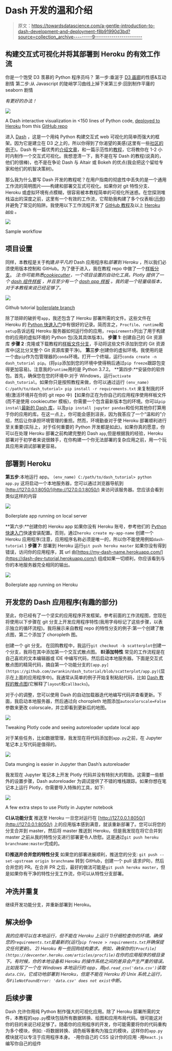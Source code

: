 # Dash 开发的温和介绍

> 原文：<https://towardsdatascience.com/a-gentle-introduction-to-dash-development-and-deployment-f8b91990d3bd?source=collection_archive---------9----------------------->

## 构建交互式可视化并将其部署到 Heroku 的有效工作流

你是一个饱受 D3 羡慕的 Python 程序员吗？
第一步:垂涎于 [D3 画廊](https://d3js.org/)的性感&互动剧情
第二步:从 Javascript
的陡峭学习曲线上掉下来第三步:回到制作平庸的 seaborn 剧情

*有更好的办法！*

![](img/ae2137d8a055eb08f0a98490fe668535.png)

A Dash interactive visualization in <150 lines of Python code, [deployed to Heroku](https://dash-dev-tutorial.herokuapp.com/) from this [GitHub repo](https://github.com/zwrankin/dash_tutorial)

进入 [Dash](https://dash.plot.ly/) ，这是一个用纯 Python 构建交互式 web 可视化的简单而强大的框架。因为它是建立在 D3 之上的，所以你得到了你渴望的美感(这里有一些[社区的例子](https://medium.com/@plotlygraphs/7-new-dash-apps-made-by-the-dash-community-196998112ce3))。Dash 有一篇优秀的[介绍文章](https://medium.com/@plotlygraphs/introducing-dash-5ecf7191b503)，和一篇示范性的[教程](https://dash.plot.ly/)，它将教你在 1-2 小时内制作一个交互式可视化。我想澄清一下，我不是在写 Dash 的教程(说真的，他们的很棒)，也不是在争论 Dash 与 Altair 或 Bokeh 的优点(我会把这个留给专家和他们的机智决策树)。

那么我为什么要写 Dash 开发的教程呢？在用户指南的彻底性中丢失的是一个通用工作流的简明图片——构建和部署交互式可视化。如果你对 git 特性分支、Heroku 或虚拟环境有点模糊，很容易被本教程简单的可视化所迷惑。在您探测堆栈溢出的深度之前，这里有一个有效的工作流，它帮助我构建了多个仪表板([示例](https://sdg-3.herokuapp.com/))并避免了常见的陷阱。我使用以下工作流程开发了 [GitHub 教程](https://github.com/zwrankin/dash_tutorial)及以上 [Heroku app](https://dash-dev-tutorial.herokuapp.com/) 。

![](img/0d26c9a08da712fbeff3530c7047d9fc.png)

Sample workflow

## 项目设置

同样，本教程是关于构建*非平凡的* Dash 应用程序和*部署到 Heroku* ，所以我们必须使用版本控制和 GitHub。为了便于进入，我在教程 repo 中做了一个[样板分支](https://github.com/zwrankin/dash_tutorial/tree/boilerplate)。
*注:你可能熟悉*[*cookiecutter*](https://cookiecutter.readthedocs.io/en/latest/)*，一个项目设置的自动化工具。Plotly 提供了一个* [*dash 组件样板*](https://github.com/plotly/dash-component-boilerplate) *，并且至少有一个* [*dash app 样板*](https://github.com/jackdbd/cookiecutter-dash) *。我的是一个轻量级版本，对于本教程来说已经足够了。*

![](img/17019f3cd19e12b462109a2d6e04bbeb.png)

Github tutorial [boilerplate branch](https://github.com/zwrankin/dash_tutorial/tree/boilerplate)

除了琐碎的破折号`app`，我还包含了 Heroku 部署所需的文件。这些文件在 Heroku 的 [Python 快速入门](https://devcenter.heroku.com/articles/getting-started-with-python)中有很好的记录。简而言之，`Procfile`、`runtime`和`setup`告诉远程 Heroku 服务器如何运行你的应用，`requirements`列出了用于构建你的应用的虚拟环境的 Python 包(及其具体版本)。
**步骤 1:** 创建自己的 Git 资源库
**步骤 2** :克隆或下载教程的[样板文件分支](https://github.com/zwrankin/dash_tutorial/tree/boilerplate)，手动将这些文件添加到您的 Git 资源库中(这比分叉整个 Git 资源库要干净)。
**第三步**:创建你的虚拟环境。我使用的是一个由`pip`作为包管理器的`conda`环境。打开一个终端，运行`conda create -n dash_tutorial pip`。(将`pip`添加到您的环境中使得稍后通过`pip freeze`跟踪包变得更加容易)。注意我的`runtime`用的是 Python 3.7.2。
**第四步:**安装你的软件包。首先，确保您在您的环境中:对于 Windows，运行`activate dash_tutorial`。如果你只是按照教程来做，你可以通过运行
`(env_name) C:/path/to/dash_tutorial> pip install -r requirements.txt` 来复制我的环境(激活环境并在你的 git repo 中)【如果你正在为你自己的应用程序使用样板文件(而不是使用 cookiecutter 模板)，你需要一个包含最新版本包的环境。你可以`pip install`[最新的 Dash 库](https://dash.plot.ly/installation)，以及`pip install jupyter pandas`和任何其他你打算用于你的应用的库。在这一点上，你可能会感到沮丧，因为我答应了一个“温和的”介绍，然后让你承担环境管理的重担。然而，环境勤奋对于使 Heroku 部署顺利进行至关重要(实际上，对于任何重要的 Python 开发都是如此)。如果你真的愿意，你可以在处理 Heroku 部署之前构建完整的 Dash `app`,但是根据我的经验，Heroku 部署对于初学者来说很棘手，在你构建一个你无法部署的复杂应用之前，用一个玩具应用来调试部署更容易。

## 部署到 Heroku

**第五步**:本地运行 app。
`(env_name) C:/path/to/dash_tutorial> python app.py` 这将启动一个本地服务器，您可以通过浏览器导航到 [http://127.0.0.1:8050/](http://127.0.0.1:8050/) 来访问该服务器。您应该会看到类似这样的内容

![](img/c5402bc50b44c65383da750adc4971a4.png)

Boilerplate app running on local server

**第六步:**创建你的 Heroku app
如果你没有 Heroku 账号，参考他们的 [Python 快速入门](https://devcenter.heroku.com/articles/getting-started-with-python)快速安装配置。否则，通过`heroku create my-app-name`
创建一个 Heroku 应用程序(注意，应用程序名称必须是唯一的，所以你不能使用例如`dash-tutorial` ) **步骤 7:** 部署到 Heroku
运行`git push heroku master`
如果你没有得到错误，访问你的应用程序，其 url 由[https://my-dash-name.herokuapp.com/](https://dash-dev-tutorial.herokuapp.com/)
组成如果一切顺利，你应该看到与你的本地服务器完全相同的输出。

![](img/27a1a01b300d5d64a30364d7ef687245.png)

Boilerplate app running on Heroku

## 开发您的 Dash 应用程序(有趣的部分)

至此，你已经有了一个坚实的应用程序开发框架。参考前面的工作流程图，您现在将使用以下步骤在 git 分支上开发应用程序特性(我用字母标记了这些步骤，以表示独立的循环流程)。我将展示来自教程 repo 的特性分支的例子:第一个创建了散点图，第二个添加了 choropleth 图。

创建一个 git 分支。
在回购教程中，我运行`git checkout -b scatterplot`创建一个分支，我将在其中添加第一个交互式散点图。
**B)添加特性** 常见的工作流程是在自己喜欢的文本编辑器或 IDE 中编写代码，然后启动本地服务器。下面是交互式散点图的精简代码，摘自第一个功能分支的`[app.py](https://github.com/zwrankin/dash_tutorial/blob/scatterplot/app.py)`(显示在上面的应用程序中)。我通常从简单的例子开始复制粘贴代码，比如 [Dash 教程的散点图](https://dash.plot.ly/getting-started-part-2)(它解释了`layout`和`callbacks`)。

对于小的调整，您可以使用 Dash 的自动加载器迭代地编写代码并查看更新。下面，我启动本地服务器，然后通过向 choropleth 地图添加`autocolorscale=False`参数来更改 colorscale，并立即看到更新后的地图。

![](img/d0c4b35ad4cece716c9253034fbb79b6.png)

Tweaking Plotly code and seeing autoreloader update local app

对于某些任务，比如数据管理，我发现在将代码添加到`app.py`之前，在 Jupyter 笔记本上写代码是值得的。

![](img/df2e5d9cb5954089b6b86b32796ef529.png)

Data munging is easier in Jupyter than Dash’s autoreloader

我发现在 Jupyter 笔记本上开发 Plotly 代码并没有特别大的帮助。这需要一些额外的设置步骤，Dash autoreloader 为调试提供了不错的堆栈跟踪。如果你想在笔记本上运行 Plotly，你需要导入特殊的工具，如下:

![](img/f11162a5199460a8f20ba98be78fc796.png)

A few extra steps to use Plotly in Jupyter notebook

**C)从功能分支** 推送至 Heroku 一旦您对运行在 [http://127.0.0.1:8050/](http://127.0.0.1:8050/) 上的应用版本感到满意，就该重新部署了。您可以将您的分支合并到 master，然后将 master 推送到 Heroku，但是我发现在将它合并到 master 之前从我的特性分支进行部署更令人欣慰。这是通过`git push heroku branchname:master`完成的。

**E)推送并合并您的特性分支** 如果您的部署进展顺利，推送您的分支:
`git push --set-upstream origin branchname`
转到 GitHub，创建一个 pull 请求(PR)，然后合并您的 PR。在合并 PR 之后，最好的做法可能是`git push heroku master`，但是如果你有干净的特性分支工作流，你可以从特性分支部署。

## 冲洗并重复

继续开发功能分支，并重新部署到 Heroku。

## 解决纷争

*我的应用可以在本地运行，但不能在 Heroku 上运行 1)仔细检查你的环境。确保您的`requirements.txt`是最新的(运行`pip freeze > requirements.txt`并确保提交任何更新)。
2) Heroku 有一些回购结构要求。例如，确保你的`[Procfile](https://devcenter.heroku.com/articles/procfile)`在你的应用程序的根目录下。有时候，你的本地设备和 Heroku 的操作系统之间的差异会产生严重的错误。比如我写了一个在 Windows 本地运行的 app，用`pd.read_csv('data.csv')`读取`data.CSV`。它成功地部署到 Heroku，但是不能在 Heroku 的 Unix 系统上运行，与`FileNotFoundError: 'data.csv' does not exist`中断。*

## 后续步骤

Dash 允许你用纯 Python 制作强大的可视化应用。除了 Heroku 部署所需的文件，本教程的`app.py`模块包括所有数据转换、绘图和应用布局代码。很可能这对你的目的来说已经足够了。随着你的应用程序的开发，你可能需要将你的代码重构为多个模块，例如:
-将数据转换、调色板等重构为独立的模块，这样你的`app.py`模块就可以专注于应用程序本身。
-用你自己的 CSS 设计你的应用
-用`React.js`编写你自己的组件